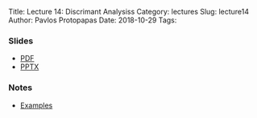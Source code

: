 Title: Lecture 14: Discrimant Analysiss
Category: lectures
Slug: lecture14
Author: Pavlos Protopapas
Date: 2018-10-29
Tags:


### Slides

- [PDF]({attach}presentation/Lecture14_Discrimant_Analysis.pdf)
- [PPTX]({attach}presentation/Lecture14_Discrimant_Analysis.pptx)

### Notes
- [Examples]({filename}notes/Lecture14_Notebook.ipynb)
